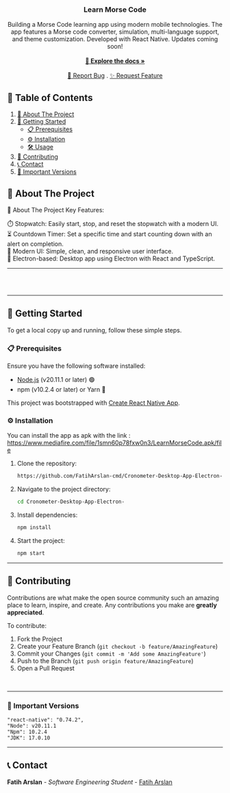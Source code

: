 <p align="center">
  <h3 align="center">Learn Morse Code</h3>
  <p align="center">
  Building a Morse Code learning app using modern mobile technologies. The app features a Morse code converter, simulation, multi-language support, and theme customization. Developed with React Native. Updates coming soon!    <br/><br/>
    <a href="https://github.com/FatihArslan-cmd/CashRegisterApp"><strong>🌟 Explore the docs »</strong></a>
    <br/><br/>
    <a href="https://github.com/FatihArslan-cmd/CashRegisterApp/issues">🐛 Report Bug</a>
    .
    <a href="https://github.com/FatihArslan-cmd/CashRegisterApp/issues">✨ Request Feature</a>
  </p>
</p>

## 📖 Table of Contents

1. [📘 About The Project](#about-the-project)
2. [🚀 Getting Started](#getting-started)
    - [📋 Prerequisites](#prerequisites)
    - [⚙️ Installation](#installation)
    - [🛠️ Usage](#usage)
3. [🤝 Contributing](#contributing)
4. [📞 Contact](#contact)
5. [📌 Important Versions](#important-versions)

## <a id="about-the-project"></a>📘 About The Project


<a id="about-the-project"></a>📘 About The Project
Key Features:<br/>

⏱️ Stopwatch: Easily start, stop, and reset the stopwatch with a modern UI.<br/>
⏳ Countdown Timer: Set a specific time and start counting down with an alert on completion.<br/>
🎨 Modern UI: Simple, clean, and responsive user interface.<br/>
🔄 Electron-based: Desktop app using Electron with React and TypeScript.<br/>
<hr>

<br/>
<br/>


<hr>


## <a id="getting-started"></a>🚀 Getting Started

To get a local copy up and running, follow these simple steps.

### <a id="prerequisites"></a>📋 Prerequisites

Ensure you have the following software installed:
- [Node.js](https://nodejs.org/) (v20.11.1 or later) 🟢
- npm (v10.2.4 or later) or Yarn 🧶

This project was bootstrapped with [Create React Native App](https://github.com/expo/create-react-native-app?tab=readme-ov-file).

### <a id="installation"></a>⚙️ Installation

You can install the app as apk with the link : https://www.mediafire.com/file/1smn60p78fxw0n3/LearnMorseCode.apk/file

1. Clone the repository:
    ```bash
    https://github.com/FatihArslan-cmd/Cronometer-Desktop-App-Electron-.git
    ```
2. Navigate to the project directory:
    ```bash
    cd Cronometer-Desktop-App-Electron-
    ```
3. Install dependencies:
    ```bash
    npm install
    ```
4. Start the project:
    ```bash
    npm start
    ```



<hr>


## <a id="contributing"></a>🤝 Contributing

Contributions are what make the open source community such an amazing place to learn, inspire, and create. Any contributions you make are **greatly appreciated**.

To contribute:

1. Fork the Project
2. Create your Feature Branch (`git checkout -b feature/AmazingFeature`)
3. Commit your Changes (`git commit -m 'Add some AmazingFeature'`)
4. Push to the Branch (`git push origin feature/AmazingFeature`)
5. Open a Pull Request
<br/>

<hr>


### <a id="important-versions"></a>📌 Important Versions
    "react-native": "0.74.2",
    "Node": v20.11.1
    "Npm": 10.2.4
    "JDK": 17.0.10
<hr>


## <a id="contact"></a>📞 Contact

**Fatih Arslan** - *Software Engineering Student* - [Fatih Arslan](https://github.com/FatihArslan-cmd)

